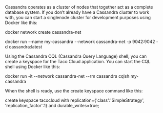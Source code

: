 Cassandra operates as a cluster of nodes that together act as a complete database
system. If you don’t already have a Cassandra cluster to work with, you can start a singlenode
cluster for development purposes using Docker like this:

docker network create cassandra-net

docker run --name my-cassandra --network cassandra-net -p 9042:9042  -d cassandra:latest

Using the Cassandra CQL (Cassandra Query Language) shell, you can create a keyspace for the Taco Cloud application. You can start the CQL shell using Docker like this: 

docker run -it --network cassandra-net --rm cassandra cqlsh my-cassandra

When the shell is ready, use the create keyspace command like this:

create keyspace tacocloud with replication={'class':'SimpleStrategy', 'replication_factor':1} and durable_writes=true;
